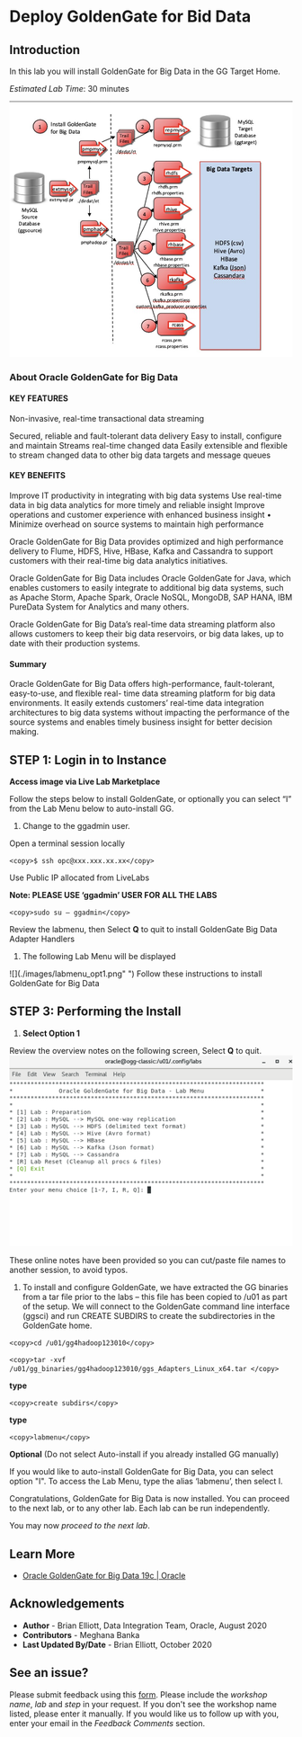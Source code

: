 # Deploy GoldenGate for Bid Data

## Introduction

In this lab you will install GoldenGate for Big Data in the GG Target Home.

*Estimated Lab Time*:  30 minutes

  ![](./images/image110_1.png " ")

### About Oracle GoldenGate for Big Data

#### KEY FEATURES

Non-invasive, real-time transactional data streaming

Secured, reliable and fault-tolerant data delivery
Easy to install, configure and maintain
Streams real-time changed data
Easily extensible and flexible to stream changed data to other big data targets and message queues

#### KEY BENEFITS

Improve IT productivity in integrating with big data systems
Use real-time data in big data analytics for more timely and reliable insight
Improve operations and customer experience with enhanced business insight • Minimize overhead on source systems to maintain high performance

Oracle GoldenGate for Big Data provides optimized and high performance delivery to Flume, HDFS, Hive, HBase, Kafka and Cassandra to support customers with their real-time big data analytics initiatives.

Oracle GoldenGate for Big Data includes Oracle GoldenGate for Java, which enables customers to easily integrate to additional big data systems, such as Apache Storm, Apache Spark, Oracle NoSQL, MongoDB, SAP HANA, IBM PureData System for Analytics and many others.

Oracle GoldenGate for Big Data’s real-time data streaming platform also allows customers to keep their big data reservoirs, or big data lakes, up to date with their production systems.


#### Summary

Oracle GoldenGate for Big Data offers high-performance, fault-tolerant, easy-to-use, and flexible real- time data streaming platform for big data environments. It easily extends customers’ real-time data
integration architectures to big data systems without impacting the performance of the source systems and enables timely business insight for better decision making.

## **STEP 1**: Login in to Instance

**Access image via Live Lab Marketplace**

 Follow the steps below to install GoldenGate, or optionally you can select “I” from the Lab Menu below to auto-install GG.


1.  Change to the ggadmin user.  

Open a terminal session locally
````
<copy>$ ssh opc@xxx.xxx.xx.xx</copy>
````
Use Public IP allocated from LiveLabs

**Note: PLEASE USE ‘ggadmin’ USER FOR ALL THE LABS**
````
<copy>sudo su – ggadmin</copy>
````
Review the labmenu, then Select **Q** to quit to install GoldenGate Big Data Adapter Handlers

1. The following Lab Menu will be displayed

  ![](./images/labmenu_opt1.png" ")
Follow these instructions to install GoldenGate for Big Data

## **STEP 3**: Performing the Install

1.  **Select Option 1**

Review the overview notes on the following screen, Select **Q** to quit.
      ![](./images/menu1006.png " ")

  These online notes have been provided so you can cut/paste file names to another session, to avoid typos.

1. To install and configure GoldenGate, we have extracted the GG binaries from a tar file prior to the labs – this file has been copied to /u01 as part of the setup. We will connect to the GoldenGate command line interface (ggsci) and run CREATE SUBDIRS to create the subdirectories in the GoldenGate home.

````
<copy>cd /u01/gg4hadoop123010</copy>
````
````
<copy>tar -xvf  /u01/gg_binaries/gg4hadoop123010/ggs_Adapters_Linux_x64.tar </copy>
````
**type**

````
<copy>create subdirs</copy>
````
**type**
````
<copy>labmenu</copy>
````

**Optional**  (Do not select Auto-install if you already installed GG manually)

If you would like to auto-install GoldenGate for Big Data, you can select option "I". To access the Lab Menu, type the alias ‘labmenu’, then select I.

Congratulations, GoldenGate for Big Data is now installed. You can proceed to the next lab, or to any other lab. Each lab can be run independently.

You may now *proceed to the next lab*.

## Learn More

* [Oracle GoldenGate for Big Data 19c | Oracle](https://www.oracle.com/middleware/data-integration/goldengate/big-data/)

## Acknowledgements
* **Author** - Brian Elliott, Data Integration Team, Oracle, August 2020
* **Contributors** - Meghana Banka
* **Last Updated By/Date** - Brian Elliott, October 2020


## See an issue?
Please submit feedback using this [form](https://apexapps.oracle.com/pls/apex/f?p=133:1:::::P1_FEEDBACK:1). Please include the *workshop name*, *lab* and *step* in your request.  If you don't see the workshop name listed, please enter it manually. If you would like us to follow up with you, enter your email in the *Feedback Comments* section.
